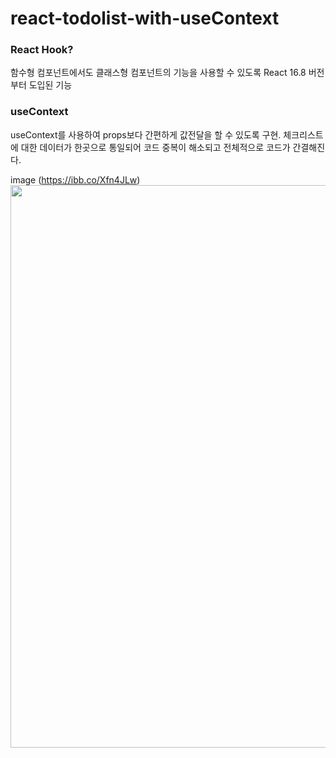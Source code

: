 # react-todolist-with-useContext

### React Hook?
함수형 컴포넌트에서도 클래스형 컴포넌트의 기능을 사용할 수 있도록 React 16.8 버전부터 도입된 기능

### useContext
useContext를 사용하여 props보다 간편하게 값전달을 할 수 있도록 구현. 체크리스트에 대한 데이터가 한곳으로 통일되어 코드 중복이 해소되고 전체적으로 코드가 간결해진다.

 
image (https://ibb.co/Xfn4JLw)
<img width="900px" src="https://i.ibb.co/35xshdJ/2021-06-09-4-11-12.png" />
